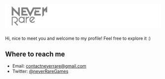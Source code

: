 # ![neverRare banner](https://github.com/neverRare/neverRare/blob/master/never_rare_banner.png)

Hi, nice to meet you and welcome to my profile! Feel free to explore it :)

## Where to reach me

- Email: <contactneverrare@gmail.com>
- Twitter: [@neverRareGames](https://twitter.com/neverRareGames)

<!--
**neverRare/neverRare** is a ✨ _special_ ✨ repository because its `README.md` (this file) appears on your GitHub profile.

Here are some ideas to get you started:

- 🔭 I’m currently working on ...
- 🌱 I’m currently learning ...
- 👯 I’m looking to collaborate on ...
- 🤔 I’m looking for help with ...
- 💬 Ask me about ...
- 📫 How to reach me: ...
- 😄 Pronouns: ...
- ⚡ Fun fact: ...
-->
